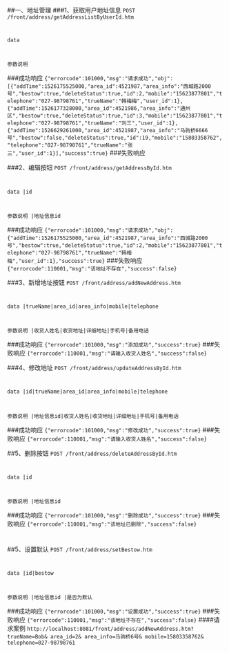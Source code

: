 ##一、地址管理
###1、获取用户地址信息
```POST /front/address/getAddressListByUserId.htm```
#
```data```
#
```参数说明```

###成功响应
    `{"errorcode":101000,"msg":"请求成功","obj":[{"addTime":1526175525000,"area_id":4521987,"area_info":"西城路2000号","bestow":true,"deleteStatus":true,"id":2,"mobile":"15623877801","telephone":"027-98798761","trueName":"韩梅梅","user_id":1},{"addTime":1526177328000,"area_id":4521986,"area_info":"通州区","bestow":true,"deleteStatus":true,"id":3,"mobile":"15623877801","telephone":"027-98798761","trueName":"刘三","user_id":1},{"addTime":1526629261000,"area_id":4521987,"area_info":"马驹桥6666号","bestow":false,"deleteStatus":true,"id":19,"mobile":"15803358762","telephone":"027-98798761","trueName":"张三","user_id":1}],"success":true}`
###失败响应
  
     
###2、编辑按钮
```POST /front/address/getAddressById.htm```
#
```data |id ```
#
```参数说明 |地址信息id ```

###成功响应
    `{"errorcode":101000,"msg":"请求成功","obj":{"addTime":1526175525000,"area_id":4521987,"area_info":"西城路2000号","bestow":true,"deleteStatus":true,"id":2,"mobile":"15623877801","telephone":"027-98798761","trueName":"韩梅梅","user_id":1},"success":true}`
###失败响应
	`{"errorcode":110001,"msg":"该地址不存在","success":false}`
   
###3、新增地址按钮
```POST /front/address/addNewAddress.htm```
#
```data |trueName|area_id|area_info|mobile|telephone ```
#
```参数说明 |收货人姓名|收货地址|详细地址|手机号|备用电话 ```

###成功响应
    `{"errorcode":101000,"msg":"添加成功","success":true}`
###失败响应
    `{"errorcode":110001,"msg":"请输入收货人姓名","success":false}`

###4、修改地址
```POST /front/address/updateAddressById.htm```
#
```data |id|trueName|area_id|area_info|mobile|telephone ```

#
```参数说明 |地址信息id|收货人姓名|收货地址|详细地址|手机号|备用电话```

###成功响应
    `{"errorcode":101000,"msg":"修改成功","success":true}`
###失败响应
    `{"errorcode":110001,"msg":"请输入收货人姓名","success":false}`


##5、删除按钮
```POST /front/address/deleteAddressById.htm```
#
```data |id ```
#
```参数说明 |地址信息id ```

###成功响应
    `{"errorcode":101000,"msg":"删除成功","success":true}`
###失败响应
    `{"errorcode":110001,"msg":"该地址已删除","success":false}`
#
##5、设置默认
```POST /front/address/setBestow.htm```
#
```data |id|bestow ```
#
```参数说明 |地址信息id |是否为默认```

###成功响应
    `{"errorcode":101000,"msg":"设置成功","success":true}`
###失败响应
    `{"errorcode":110001,"msg":"该地址不存在","success":false}`
####请求案例
    `http://localhost:8081/front/address/addNewAddress.htm?trueName=Bob&
	area_id=2&
	area_info=马驹桥6号&
	mobile=15803358762&
	telephone=027-98798761`



